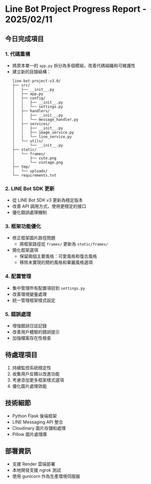 # Line Bot Project Progress Report - 2025/02/11

## 今日完成項目

### 1. 代碼重構
- 將原本單一的 `app.py` 拆分為多個模組，改善代碼組織和可維護性
- 建立新的目錄結構：
  ```
  line-bot-project-v3.0/
  ├── src/
  │   ├── __init__.py
  │   ├── app.py
  │   ├── config/
  │   │   ├── __init__.py
  │   │   └── settings.py
  │   ├── handlers/
  │   │   ├── __init__.py
  │   │   └── message_handler.py
  │   ├── services/
  │   │   ├── __init__.py
  │   │   ├── image_service.py
  │   │   └── line_service.py
  │   └── utils/
  │       └── __init__.py
  ├── static/
  │   └── frames/
  │       ├── cute.png
  │       └── vintage.png
  ├── tmp/
  │   └── uploads/
  └── requirements.txt
  ```

### 2. LINE Bot SDK 更新
- 從 LINE Bot SDK v3 更新為穩定版本
- 改善 API 調用方式，使用更穩定的接口
- 優化錯誤處理機制

### 3. 框架功能優化
- 修正框架圖片路徑問題
  - 將框架路徑從 `frames/` 更新為 `static/frames/`
- 簡化框架選項
  - 保留兩個主要風格：可愛風格和復古風格
  - 移除未實現的簡約風格和華麗風格選項

### 4. 配置管理
- 集中管理所有配置項目到 `settings.py`
- 改善環境變量處理
- 統一管理框架樣式設定

### 5. 錯誤處理
- 增強錯誤日誌記錄
- 改善用戶體驗的錯誤提示
- 加強檔案存在性檢查

## 待處理項目
1. 持續監控系統穩定性
2. 收集用戶反饋以改進功能
3. 考慮添加更多框架樣式選項
4. 優化圖片處理效能

## 技術細節
- Python Flask 後端框架
- LINE Messaging API 整合
- Cloudinary 圖片存儲和處理
- Pillow 圖片處理庫

## 部署資訊
- 支援 Render 雲端部署
- 本地開發支援 ngrok 測試
- 使用 gunicorn 作為生產環境伺服器
